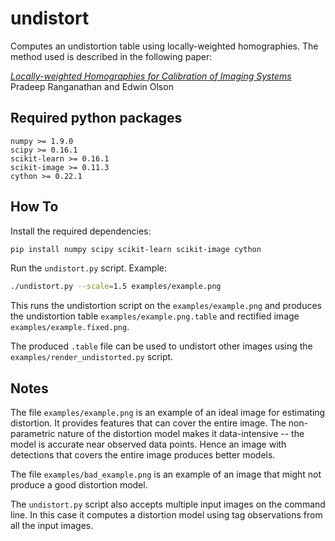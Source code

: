 

undistort
=========

Computes an undistortion table using locally-weighted homographies.
The method used is described in the following paper:

[_Locally-weighted Homographies for Calibration of Imaging Systems_](http://april.eecs.umich.edu/papers/details.php?name=ranganathan2014iros)<br/>
Pradeep Ranganathan and Edwin Olson


Required python packages
------------------------
`numpy >= 1.9.0` <br/>
`scipy >= 0.16.1` <br/>
`scikit-learn >= 0.16.1` <br/>
`scikit-image >= 0.11.3` <br/>
`cython >= 0.22.1`

How To
-------

Install the required dependencies:
```bash
pip install numpy scipy scikit-learn scikit-image cython
```

Run the `undistort.py` script. Example:
```bash
./undistort.py --scale=1.5 examples/example.png
```

This runs the undistortion script on the `examples/example.png` and
produces the undistortion table `examples/example.png.table` and
rectified image `examples/example.fixed.png`.

The produced `.table` file can be used to undistort other images using
the `examples/render_undistorted.py` script.

Notes
-----

The file `examples/example.png` is an example of an ideal image for
estimating distortion. It provides features that can cover the entire
image. The non-parametric nature of the distortion model makes it
data-intensive -- the model is accurate near observed data points. Hence
an image with detections that covers the entire image produces better
models.

The file `examples/bad_example.png` is an example of an image that might
not produce a good distortion model.

The `undistort.py` script also accepts multiple input images on the
command line. In this case it computes a distortion model using
tag observations from all the input images.
